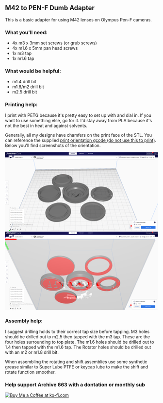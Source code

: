 
## M42 to PEN-F Dumb Adapter

This is a basic adapter for using M42 lenses on Olympus Pen-F cameras.

### What you'll need:
- 4x m3 x 3mm set screws (or grub screws)
- 4x m1.6 x 5mm pan head screws
- 1x m3 tap
- 1x m1.6 tap

### What would be helpful:
- m1.4 drill bit
- m1.8/m2 drill bit
- m2.5 drill bit

### Printing help:
I print with PETG because it's pretty easy to set up with and dial in. If you want to use something else, go for it. I'd stay away from PLA because it's not the best in heat and against solvents. 

Generally, all my designs have chamfers on the print face of the STL. You can reference the supplied [print orientation gcode (do not use this to print)](https://github.com/Archive-663/lensAdapters/blob/main/Olympus%20PEN-F/DUMB/M42-PENF-DUMB/ASSETS/dumbPenfM42printOrientation.gcode). Below you'll find screenshots of the orientation. 

![printOrientation001](https://github.com/Archive-663/lensAdapters/blob/main/Olympus%20PEN-F/DUMB/M42-PENF-DUMB/ASSETS/dumbPenfM42printOrientation001.png)
![printOrientation002](https://github.com/Archive-663/lensAdapters/blob/main/Olympus%20PEN-F/DUMB/M42-PENF-DUMB/ASSETS/dumbPenfM42printOrientation002.png)

### Assembly help:
I suggest drilling holds to their correct tap size before tapping. M3 holes should be drilled out to m2.5 then tapped with the m3 tap. These are the four holes surrounding to top plate. The m1.6 holes should be drilled out to 1.4 then tapped with the m1.6 tap. The Rotator holes should be drilled out with an m2 or m1.8 drill bit.

When assembling the rotating and shift assemblies use some synthetic grease similar to Super Lube PTFE or keycap lube to make the shift and rotate function smoother. 

### Help support Archive 663 with a dontation or monthly sub

<a href='https://ko-fi.com/P5P3MHMSF' target='_blank'><img height='36' style='border:0px;height:36px;' src='https://storage.ko-fi.com/cdn/kofi2.png?v=3' border='0' alt='Buy Me a Coffee at ko-fi.com' /></a>
